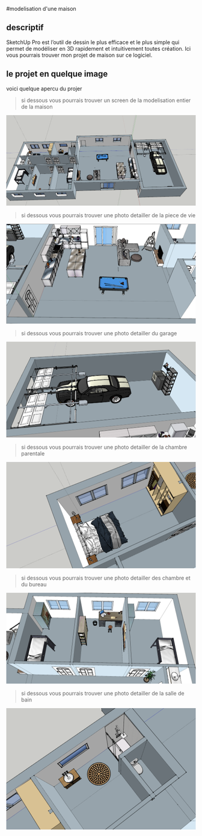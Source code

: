 #modelisation d'une maison

## descriptif 
SketchUp Pro est l’outil de dessin le plus efficace et le plus simple qui permet de modéliser en 3D rapidement et intuitivement toutes création.
Ici vous pourrais trouver mon projet de maison sur ce logiciel.

## le projet en quelque image
voici quelque apercu du projer

> si dessous vous pourrais trouver un screen de la modelisation entier de la maison

![](https://github.com/LouisDelprat/modelisation_3D/blob/main/Maison/maison_vue_entier.PNG)

> si dessous vous pourrais trouver une photo detailler de la piece de vie

![](https://github.com/LouisDelprat/modelisation_3D/blob/main/Maison/piece_de_vie.PNG)

> si dessous vous pourrais trouver une photo detailler du garage

![](https://github.com/LouisDelprat/modelisation_3D/blob/main/Maison/garage.PNG)

> si dessous vous pourrais trouver une photo detailler de la chambre parentale

![](https://github.com/LouisDelprat/modelisation_3D/blob/main/Maison/chambre_parentale.PNG)

> si dessous vous pourrais trouver une photo detailler des chambre et du bureau

![](https://github.com/LouisDelprat/modelisation_3D/blob/main/Maison/bureau%2Bchambre.PNG)

> si dessous vous pourrais trouver une photo detailler de la salle de bain

![](https://github.com/LouisDelprat/modelisation_3D/blob/main/Maison/salle_de_bain.PNG)

